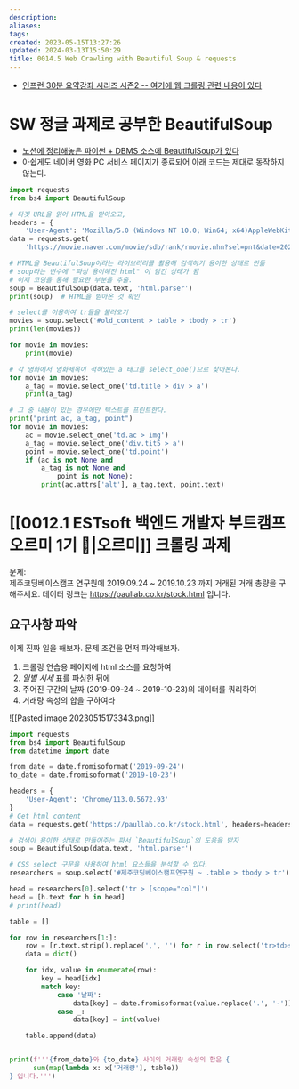```yaml
---
description:
aliases: 
tags: 
created: 2023-05-15T13:27:26
updated: 2024-03-13T15:50:29
title: 0014.5 Web Crawling with Beautiful Soup & requests
---
```

- [인프런 30분 요약강좌 시리즈 시즌2 -- 여기에 웹 크롤링 관련 내용이 있다](https://inf.run/sxmp)

# SW 정글 과제로 공부한 BeautifulSoup

- [노션에 정리해놓은 파이썬 + DBMS 소스에 BeautifulSoup가 있다](https://choiwheatley.notion.site/Ch3-DBMS-Python-mongoDB-8e1e9c269abb4cabbab7006f69c61146) 
- 아쉽게도 네이버 영화 PC 서비스 페이지가 종료되어 아래 코드는 제대로 동작하지 않는다.

```python
import requests
from bs4 import BeautifulSoup

# 타겟 URL을 읽어 HTML을 받아오고,
headers = {
    'User-Agent': 'Mozilla/5.0 (Windows NT 10.0; Win64; x64)AppleWebKit/537.36 (KHTML, like Gecko) Chrome/73.0.3683.86 Safari/537.36'}
data = requests.get(
    'https://movie.naver.com/movie/sdb/rank/rmovie.nhn?sel=pnt&date=20200303', headers=headers)

# HTML을 BeautifulSoup이라는 라이브러리를 활용해 검색하기 용이한 상태로 만듦
# soup라는 변수에 "파싱 용이해진 html" 이 담긴 상태가 됨
# 이제 코딩을 통해 필요한 부분을 추출.
soup = BeautifulSoup(data.text, 'html.parser')
print(soup)  # HTML을 받아온 것 확인

# select를 이용하여 tr들을 불러오기
movies = soup.select('#old_content > table > tbody > tr')
print(len(movies))

for movie in movies:
    print(movie)

# 각 영화에서 영화제목이 적혀있는 a 태그를 select_one()으로 찾아본다.
for movie in movies:
    a_tag = movie.select_one('td.title > div > a')
    print(a_tag)

# 그 중 내용이 있는 경우에만 텍스트를 프린트한다.
print("print ac, a_tag, point")
for movie in movies:
    ac = movie.select_one('td.ac > img')
    a_tag = movie.select_one('div.tit5 > a')
    point = movie.select_one('td.point')
    if (ac is not None and
        a_tag is not None and
            point is not None):
        print(ac.attrs['alt'], a_tag.text, point.text)
```

# [[0012.1 ESTsoft 백엔드 개발자 부트캠프 오르미 1기 🙊|오르미]] 크롤링 과제

문제:  
	제주코딩베이스캠프 연구원에 2019.09.24 ~ 2019.10.23 까지 거래된 거래 총량을 구해주세요. 데이터 링크는 <https://paullab.co.kr/stock.html> 입니다.

## 요구사항 파악

이제 진짜 일을 해보자. 문제 조건을 먼저 파악해보자.

1. 크롤링 연습용 페이지에 html 소스를 요청하여 
2. *일별 시세* 표를 파싱한 뒤에
3. 주어진 구간의 날짜 (2019-09-24 ~ 2019-10-23)의 데이터를 쿼리하여
4. 거래량 속성의 합을 구하여라

![[Pasted image 20230515173343.png]]

```python
import requests
from bs4 import BeautifulSoup
from datetime import date

from_date = date.fromisoformat('2019-09-24')
to_date = date.fromisoformat('2019-10-23')

headers = {
    'User-Agent': 'Chrome/113.0.5672.93'
}
# Get html content
data = requests.get('https://paullab.co.kr/stock.html', headers=headers)

# 검색이 용이한 상태로 만들어주는 파서 `BeautifulSoup`의 도움을 받자
soup = BeautifulSoup(data.text, 'html.parser')

# CSS select 구문을 사용하여 html 요소들을 분석할 수 있다.
researchers = soup.select('#제주코딩베이스캠프연구원 ~ .table > tbody > tr')

head = researchers[0].select('tr > [scope="col"]')
head = [h.text for h in head]
# print(head)

table = []

for row in researchers[1:]:
    row = [r.text.strip().replace(',', '') for r in row.select('tr>td>span')]
    data = dict()

    for idx, value in enumerate(row):
        key = head[idx]
        match key:
            case '날짜':
                data[key] = date.fromisoformat(value.replace('.', '-'))
            case _:
                data[key] = int(value)

    table.append(data)


print(f'''{from_date}와 {to_date} 사이의 거래량 속성의 합은 {
      sum(map(lambda x: x['거래량'], table))
} 입니다.''')

```
